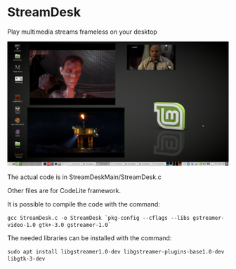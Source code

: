 # StreamDesk
Play multimedia streams frameless on your desktop

![Alt text](screenshot.png?raw=true "Screenshot")

The actual code is in StreamDeskMain/StreamDesk.c

Other files are for CodeLite framework.

It is possible to compile the code with the command:
```
gcc StreamDesk.c -o StreamDesk `pkg-config --cflags --libs gstreamer-video-1.0 gtk+-3.0 gstreamer-1.0`
```

The needed libraries can be installed with the command:
```
sudo apt install libgstreamer1.0-dev libgstreamer-plugins-base1.0-dev libgtk-3-dev
```
